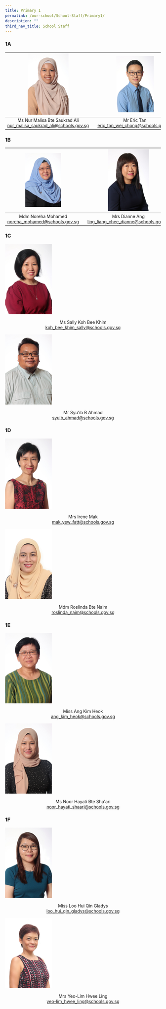 ```yaml
---
title: Primary 1
permalink: /our-school/School-Staff/Primary1/
description: ""
third_nav_title: School Staff
---
```

### 1A

|<img src="/images/2020%20Ms%20Nur%20Malisa.jpeg" style="width:50%">| |<img src="/images/2020%20Mr%20Eric%20Tan.jpeg" style="width:50%">|
| -------- | -------- | -------- |
|<center>Ms Nur Malisa Bte Saukrad Ali<br>nur_malisa_saukrad_ali@schools.gov.sg</center>||<center>Mr Eric Tan<br>eric_tan_wei_chong@schools.gov.sg</center>|

### 1B

|<img src="/images/2020%20Mdm%20Noreha.jpeg" style="width:50%">||<img src="/images/2020%20Mrs%20Dianne%20Ang.jpeg" style="width:50%">|
| -------- | -------- | -------- |
|<center>Mdm Noreha Mohamed<br>noreha_mohamed@schools.gov.sg</center>||<center>Mrs Dianne Ang<br>ling_liang_chee_dianne@schools.gov.sg</center>|

### 1C


<img src="/images/2020%20Ms%20Sally.jpeg" 
     style="width:30%">
		 
<center>Ms Sally Koh Bee Khim<br>
<a href="koh_bee_khim_sally@schools.gov.sg">koh_bee_khim_sally@schools.gov.sg</a></center>

<img src="/images/2020%20Mr%20Syuib.jpeg" 
     style="width:30%">
		 
<center>Mr Syu'ib B Ahmad<br>
<a href="syuib_ahmad@schools.gov.sg">syuib_ahmad@schools.gov.sg</a></center>

### 1D

<img src="/images/2020%20Mrs%20Irene%20Mak.jpeg" 
     style="width:30%">
		 
<center>Mrs Irene Mak<br>
<a href="mak_yew_fatt@schools.gov.sg">mak_yew_fatt@schools.gov.sg</a></center>



<img src="/images/2022%20Roslinda%20Naim.jpeg" 
     style="width:30%">
		 
<center>Mdm Roslinda Bte Naim<br>
<a href="roslinda_naim@schools.gov.sg">roslinda_naim@schools.gov.sg</a></center>

### 1E


<img src="/images/2020%20Miss%20Ang.jpeg" 
     style="width:30%">
		 
<center>Miss Ang Kim Heok<br>
<a href="ang_kim_heok@schools.gov.sg">ang_kim_heok@schools.gov.sg</a></center>

<img src="/images/2020%20Ms%20Noor%20Hayati.jpeg" 
     style="width:30%">
		 
<center>Ms Noor Hayati Bte Sha'ari<br>
<a href="noor_hayati_shaari@schools.gov.sg">noor_hayati_shaari@schools.gov.sg</a></center>

### 1F



<img src="/images/2020%20Miss%20Loo.jpeg" 
     style="width:30%">
		 
<center>Miss Loo Hui Qin Gladys<br>
<a href="loo_hui_qin_gladys@schools.gov.sg">loo_hui_qin_gladys@schools.gov.sg</a></center>

<img src="/images/2022%20Yeo-Lim%20Hwee%20Ling.jpeg" 
     style="width:30%">
		 
<center>Mrs Yeo-Lim Hwee Ling<br>
<a href="yeo-lim_hwee_ling@schools.gov.sg">yeo-lim_hwee_ling@schools.gov.sg</a></center>